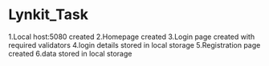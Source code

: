 # Lynkit_Task


1.Local host:5080 created
2.Homepage created
3.Login page created with required validators
4.login details stored in local storage
5.Registration page created
6.data stored in local storage
